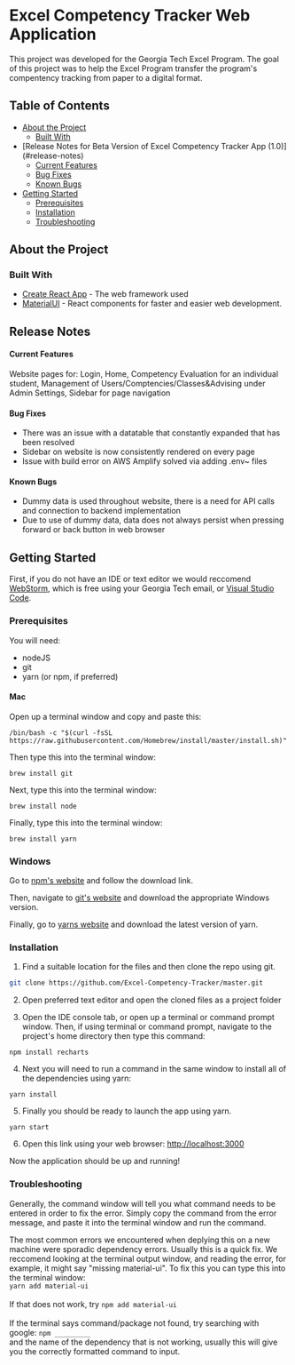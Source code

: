 # Excel Competency Tracker Web Application
This project was developed for the Georgia Tech Excel Program.
The goal of this project was to help the Excel Program transfer the program's compentency tracking from paper to a digital format.

## Table of Contents
* [About the Project](#about-the-project)
  * [Built With](#built-with)
* [Release Notes for Beta Version of Excel Competency Tracker App (1.0)] (#release-notes)
  * [Current Features](#current-features)
  * [Bug Fixes](#bug-fixes)
  * [Known Bugs](#known-bugs)
* [Getting Started](#getting-started)
  * [Prerequisites](#prerequisites)
  * [Installation](#installation)
  * [Troubleshooting](#troubleshooting)

## About the Project
### Built With

* [Create React App](https://github.com/facebook/create-react-app) - The web framework used
* [MaterialUI](https://material-ui.com/) - React components for faster and easier web development.

## Release Notes
#### Current Features
  Website pages for: Login, Home, Competency Evaluation for an individual student, Management of Users/Comptencies/Classes&Advising under Admin Settings, Sidebar for page navigation

#### Bug Fixes
  * There was an issue with a datatable that constantly expanded that has been    resolved
  * Sidebar on website is now consistently rendered on every page
  * Issue with build error on AWS Amplify solved via adding .env~ files

#### Known Bugs
  * Dummy data is used throughout website, there is a need for API calls and connection to backend implementation
  * Due to use of dummy data, data does not always persist when pressing forward or back button in web browser

## Getting Started
First, if you do not have an IDE or text editor we would reccomend [WebStorm](https://www.jetbrains.com/webstorm/), which is free using your Georgia Tech email, or [Visual Studio Code](https://code.visualstudio.com/).

### Prerequisites
You will need:

* nodeJS
* git
* yarn (or npm, if preferred)

#### Mac

Open up a terminal window and copy and paste this:
```console
/bin/bash -c "$(curl -fsSL https://raw.githubusercontent.com/Homebrew/install/master/install.sh)"
```

Then type this into the terminal window:
```console
brew install git
```

Next, type this into the terminal window:
```console
brew install node
```

Finally, type this into the terminal window:
```console
brew install yarn
```

### Windows

Go to [npm's website](https://www.npmjs.com/get-npm) and follow the download link.

Then, navigate to [git's website](https://git-scm.com/download/win) and download the appropriate Windows version.

Finally, go to [yarns website](https://classic.yarnpkg.com/en/docs/install/#windows-stable) and download the latest version of yarn.

### Installation

1. Find a suitable location for the files and then clone the repo using git.
```sh
git clone https://github.com/Excel-Competency-Tracker/master.git
```

2. Open preferred text editor and open the cloned files as a project folder

3. Open the IDE console tab, or open up a terminal or command prompt window. Then, if using terminal or command prompt, navigate to the project's home directory then type this command:
```console
npm install recharts
```

4. Next you will need to run a command in the same window to install all of the dependencies using yarn:
```console
yarn install
```

5. Finally you should be ready to launch the app using yarn.
```console
yarn start
```

6. Open this link using your web browser: [http://localhost:3000](http://localhost:3000)

Now the application should be up and running!

### Troubleshooting

Generally, the command window will tell you what command needs to be entered in order to fix the error. Simply copy the command from the error message, and paste it into the terminal window and run the command.

The most common errors we encountered when deplying this on a new machine were sporadic dependency errors. Usually this is a quick fix. We reccomend looking at the terminal output window, and reading the error, for example, it might say "missing material-ui". To fix this you can type this into the terminal window:\
`yarn add material-ui
`\
\
If that does not work, try `npm add material-ui`\
\
If the terminal says command/package not found, try searching with google: `npm _________`\
and the name of the dependency that is not working, usually this will give you the correctly formatted command to input.  
